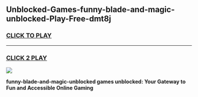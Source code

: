 
## Unblocked-Games-funny-blade-and-magic-unblocked-Play-Free-dmt8j
<h3>
<a href="https://premium76.site?title=funny-blade-and-magic-unblocked&ref=19M">CLICK TO PLAY</a></h3>
<hr>

<h3>
<a href="https://premium76.site?title=funny-blade-and-magic-unblocked&ref=19M">CLICK 2 PLAY</a>
  
</h3>

<a href="https://premium76.site?title=funny-blade-and-magic-unblocked&ref=19M"><img src="https://clearcache.store/games.png"></a>


**funny-blade-and-magic-unblocked games unblocked: Your Gateway to Fun and Accessible Online Gaming**
